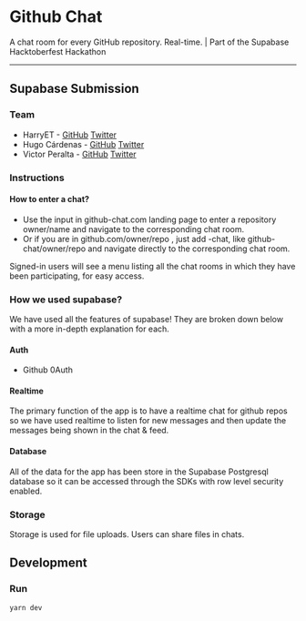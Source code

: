 # Github Chat

A chat room for every GitHub repository. Real-time. | Part of the Supabase Hacktoberfest Hackathon

<hr/>

## Supabase Submission

### Team

- HarryET - [GitHub](https://github.com/HarryET) [Twitter](https://twitter.com/TheHarryET)
- Hugo Cárdenas - [GitHub](https://github.com/hugo-cardenas) [Twitter](https://twitter.com/_hugocardenas)
- Victor Peralta - [GitHub](https://github.com/VictorPeralta) [Twitter](https://twitter.com/PeraltaDev)

### Instructions

#### How to enter a chat?

- Use the input in github-chat.com landing page to enter a repository owner/name and navigate to the corresponding chat room.
- Or if you are in github.com/owner/repo , just add -chat, like github-chat/owner/repo and navigate directly to the corresponding chat room.

Signed-in users will see a menu listing all the chat rooms in which they have been participating, for easy access.

### How we used supabase?

We have used all the features of supabase! They are broken down below with a more in-depth explanation for each.

#### Auth

- Github 0Auth

#### Realtime

The primary function of the app is to have a realtime chat for github repos so we have used realtime to listen for new messages and then update the messages being shown in the chat & feed.

#### Database

All of the data for the app has been store in the Supabase Postgresql database so it can be accessed through the SDKs with row level security enabled.

### Storage

Storage is used for file uploads. Users can share files in chats.

## Development

### Run

```
yarn dev
```
